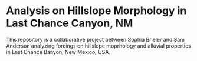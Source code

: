 # Analysis on Hillslope Morphology in Last Chance Canyon, NM

This repository is a collaborative project between Sophia Brieler and Sam Anderson analyzing forcings on hillslope moprhology and alluvial properties
in Last Chance Banyon, New Mexico, USA.
